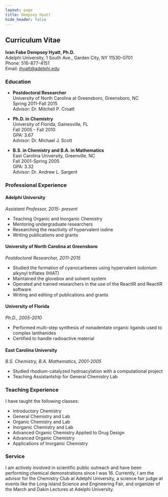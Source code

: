 ```yaml
---
layout: page
title: Dempsey Hyatt
hide_header: false
---
```


## Curriculum Vitae

<!-- ![Dempsey Hyatt](/media/images/Me2.jpg) -->

**Ivan Fabe Dempsey Hyatt, Ph.D.**  
Adelphi University, 1 South Ave., Garden City, NY 11530-0701  
Phone: 516-877-4151  
Email: [ihyatt@adelphi.edu](mailto:ihyatt@adelphi.edu)

### Education

- **Postdoctoral Researcher**  
  University of North Carolina at Greensboro, Greensboro, NC  
  Spring 2011-Fall 2015  
  Advisor: Dr. Mitchell P. Croatt

- **Ph.D. in Chemistry**  
  University of Florida, Gainesville, FL  
  Fall 2005 - Fall 2010  
  GPA: 3.67  
  Advisor: Dr. Michael J. Scott

- **B.S. in Chemistry and B.A. in Mathematics**  
  East Carolina University, Greenville, NC  
  Fall 2001-Spring 2005  
  GPA: 3.32  
  Advisor: Dr. Andrew L. Sargent

### Professional Experience

#### Adelphi University  
_Assistant Professor, 2015- present_
- Teaching Organic and Inorganic Chemistry
- Mentoring undergraduate researchers
- Researching the reactivity of hypervalent iodine
- Writing publications and grants

#### University of North Carolina at Greensboro  
_Postdoctoral Researcher, 2011-2015_
- Studied the formation of cyanocarbenes using hypervalent iodonium alkynyl triflates (HIAT)
- Maintained the glovebox and solvent system
- Operated and trained researchers in the use of the ReactIR and ReactIR software
- Writing and editing of publications and grants

#### University of Florida  
_Ph.D., 2005-2010_
- Performed multi-step synthesis of nonadentate organic ligands used to complex lanthanides
- Certified to handle radioactive material

#### East Carolina University  
_B.S. Chemistry, B.A. Mathematics, 2001-2005_
- Studied rhodium-catalyzed hydroacylation with a computational project
- Teaching Assistantship for General Chemistry Lab

### Teaching Experience

I have taught the following classes:

- Introductory Chemistry
- General Chemistry and Lab
- Organic Chemistry and Lab
- Inorganic Chemistry and Lab
- Advanced Organic Chemistry Applied to Drug Design
- Advanced Organic Chemistry
- Applications of Inorganic Chemistry

### Service

I am actively involved in scientific public outreach and have been performing chemical demonstrations since I was 16. Currently, I am the advisor for the Chemistry Club at Adelphi University, a science fair judge at events like the Long Island Science and Engineering Fair, and organizer of the March and Dakin Lectures at Adelphi University.

